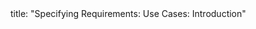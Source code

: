 <frontmatter>
title: "Specifying Requirements: Use Cases: Introduction"
</frontmatter>

<include src="navbar.md" boilerplate />

<include src="unit-inPage-asFlat.md" boilerplate />